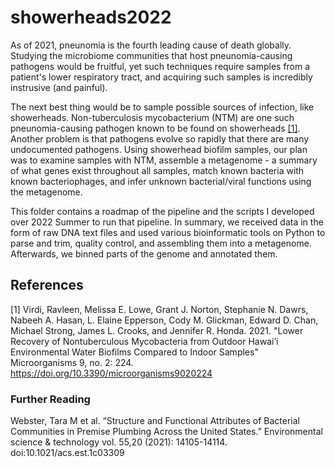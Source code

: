 # showerheads2022

As of 2021, pneunomia is the fourth leading cause of death globally. Studying the microbiome communities that host pneunomia-causing pathogens would be fruitful, yet such techniques require samples from a patient's lower respiratory tract, and acquiring such samples is incredibly instrusive (and painful). 

The next best thing would be to sample possible sources of infection, like showerheads. Non-tuberculosis mycobacterium (NTM) are one such pneunomia-causing pathogen known to be found on showerheads [[1]](#1). Another problem is that pathogens evolve so rapidly that there are many undocumented pathogens. Using showerhead biofilm samples, our plan was to examine samples with NTM, assemble a metagenome - a summary of what genes exist throughout all samples, match known bacteria with known bacteriophages, and infer unknown bacterial/viral functions using the metagenome.

This folder contains a roadmap of the pipeline and the scripts I developed over 2022 Summer to run that pipeline. 
In summary, we received data in the form of raw DNA text files and used various bioinformatic tools on Python to parse and trim, quality control, and assembling them into a metagenome. Afterwards, we binned parts of the genome and annotated them.

## References
<a id="1">[1]</a> 
Virdi, Ravleen, Melissa E. Lowe, Grant J. Norton, Stephanie N. Dawrs, Nabeeh A. Hasan, L. Elaine Epperson, Cody M. Glickman, Edward D. Chan, Michael Strong, James L. Crooks, and Jennifer R. Honda. 2021. "Lower Recovery of Nontuberculous Mycobacteria from Outdoor Hawai’i Environmental Water Biofilms Compared to Indoor Samples" Microorganisms 9, no. 2: 224. https://doi.org/10.3390/microorganisms9020224

### Further Reading
Webster, Tara M et al. “Structure and Functional Attributes of Bacterial Communities in Premise Plumbing Across the United States.” Environmental science & technology vol. 55,20 (2021): 14105-14114. doi:10.1021/acs.est.1c03309
